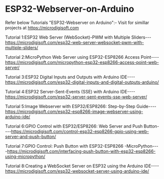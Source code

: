 # ESP32-Webserver-on-Arduino
Refer below Tutorials "ESP32-Webserver on Arduino":- Visit for simillar projects at https://microdigisoft.com

Tutorial 1:ESP32 Web Server (WebSocket)-PWM with Multiple Sliders---https://microdigisoft.com/esp32-web-server-websocket-pwm-with-multiple-sliders/

Tutorial 2:MicroPython Web Server using ESP32-ESP8266 Access Point----https://microdigisoft.com/micropython-esp32-esp8266-access-point-web-server/

Tutorial 3:ESP32 Digital Inputs and Outputs with Arduino IDE----https://microdigisoft.com/esp32-digital-inputs-and-digital-outputs-arduino/

Tutorial 4:ESP32 Server-Sent-Events (SSE) with Arduino IDE----https://microdigisoft.com/esp32-server-sent-events-sse-web-server/

Tutorial 5:Image Webserver with ESP32/ESP8266: Step-by-Step Guide----https://microdigisoft.com/esp32-esp8266-image-webserver-using-arduino-ide/

Tutorial 6:GPIO Control with ESP32/ESP8266: Web Server and Push Button----https://microdigisoft.com/control-esp32-esp8266-gpio-using-web-server-and-push-button/

Tutorial 7:GPIO Control: Push Button with ESP32-ESP8266 -MicroPython----https://microdigisoft.com/interfacing-push-button-with-esp32-esp8266-using-micropython/

Tutorial 8:Creating a WebSocket Server on ESP32 using the Arduino IDE----https://microdigisoft.com/esp32-websocket-server-using-arduino-ide/
